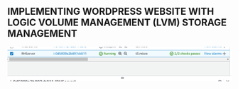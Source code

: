 ## IMPLEMENTING WORDPRESS WEBSITE WITH LOGIC VOLUME MANAGEMENT (LVM) STORAGE MANAGEMENT

![1_name!](../img/1_linuxwebserver.png)
